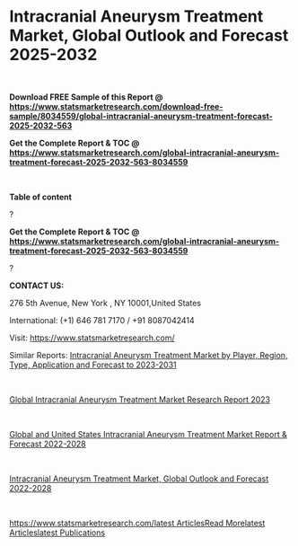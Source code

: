 <h1>Intracranial Aneurysm Treatment Market, Global Outlook and Forecast 2025-2032</h1><br/><p><strong>Download FREE Sample of this Report @ <a href="https://www.statsmarketresearch.com/download-free-sample/8034559/global-intracranial-aneurysm-treatment-forecast-2025-2032-563">https://www.statsmarketresearch.com/download-free-sample/8034559/global-intracranial-aneurysm-treatment-forecast-2025-2032-563</a></strong></p>
 
 
 
 <div><b>Get the Complete Report & TOC @ <a href="https://www.statsmarketresearch.com/global-intracranial-aneurysm-treatment-forecast-2025-2032-563-8034559">https://www.statsmarketresearch.com/global-intracranial-aneurysm-treatment-forecast-2025-2032-563-8034559</a></b></div>
 
 
 
 <p><br />
 
 <b>Table of content</b></p>
 
 
 
 <p>? </p>
 
 
 
 <div><b>Get the Complete Report & TOC @ <a href="https://www.statsmarketresearch.com/global-intracranial-aneurysm-treatment-forecast-2025-2032-563-8034559">https://www.statsmarketresearch.com/global-intracranial-aneurysm-treatment-forecast-2025-2032-563-8034559</a></b></div>
 
 
 
 <p>? </p>
 
 
 
 <p><b>CONTACT US:</b><br />
 
 276 5th Avenue, New York , NY 10001,United States<br />
 
 International: (+1) 646 781 7170 / +91 8087042414<br />
 
 Visit: <a href="https://www.statsmarketresearch.com/">https://www.statsmarketresearch.com/</a><br />
 
 Similar Reports: <a href="https://www.statsmarketresearch.com/global-intracranial-aneurysm-treatment-forecast-2025-2032-563-8034559">Intracranial Aneurysm Treatment Market by Player, Region, Type, Application and Forecast to 2023-2031 </a><br />
 
 <br />
 
 <a href="https://www.statsmarketresearch.com/global-intracranial-aneurysm-treatment-forecast-2025-2032-563-8034559">Global Intracranial Aneurysm Treatment Market Research Report 2023</a><br />
 
 <br />
 
 <a href="https://www.statsmarketresearch.com/global-intracranial-aneurysm-treatment-forecast-2025-2032-563-8034559">Global and United States Intracranial Aneurysm Treatment Market Report & Forecast 2022-2028</a><br />
 
 <br />
 
 <a href="https://www.statsmarketresearch.com/global-intracranial-aneurysm-treatment-forecast-2025-2032-563-8034559">Intracranial Aneurysm Treatment Market, Global Outlook and Forecast 2022-2028</a><br />
 
 <br />
 
 <a href="https://gyeongbokgung.com">https://www.statsmarketresearch.com/</a><a href="https://hallyeomaritime.com">latest Articles</a><a href="https://jingwansa.com">Read More</a><a href="https://nguoiviet.jp/">latest Articles</a><a href="https://www.intelmarketresearch.com/">latest Publications</a></p>